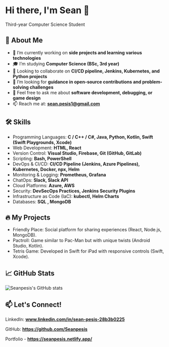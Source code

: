 # Hi there, I'm Sean 👋
Third-year Computer Science Student

## 🚀 About Me

- 🔭 I’m currently working on **side projects and learning various technologies**
- 🎓 I’m studying **Computer Science (BSc, 3rd year)** 
- 👀 Looking to collaborate on **CI/CD pipeline, Jenkins, Kubernetes, and Python projects**
- 🤔 I’m looking for **guidance in open-source contributions and problem-solving challenges** 
- 💬 Feel free to ask me about **software development, debugging, or game design** 
- 📫 Reach me at: **sean.pesis1@gmail.com**

## 🛠 Skills

- Programming Languages: **C / C++ / C#, Java, Python, Kotlin, Swift (Swift Playgrounds, Xcode)**
- Web Development: **HTML, React**
- Version Control: **Visual Studio, Firebase, Git (GitHub, GitLab)**
- Scripting: **Bash, PowerShell**
- DevOps & CI/CD: **CI/CD Pipeline (Jenkins, Azure Pipelines), Kubernetes, Docker, npx, Helm**
- Monitoring & Logging: **Prometheus, Grafana**
- ChatOps: **Slack, Slack API**
- Cloud Platforms: **Azure, AWS**
- Security: **DevSecOps Practices, Jenkins Security Plugins**
- Infrastructure as Code (IaC): **kubectl, Helm Charts**
- Databases: **SQL , MongoDB**

## 🔥 My Projects

- Friendly Place: Social platform for sharing experiences (React, Node.js, MongoDB). 
- Pactroll: Game similar to Pac-Man but with unique twists (Android Studio, Kotlin). 
- Tetris Game: Developed in Swift for iPad with responsive controls (Swift, Xcode). 

## 📈 GitHub Stats

![Seanpesis's GitHub stats](https://github-readme-stats.vercel.app/api?username=Seanpesis&show_icons=true&theme=radical)

## 📫 Let's Connect!

LinkedIn: **www.linkedin.com/in/sean-pesis-28b3b0225**

GitHub: **https://github.com/Seanpesis**

Portfolio - **https://seanpesis.netlify.app/**
